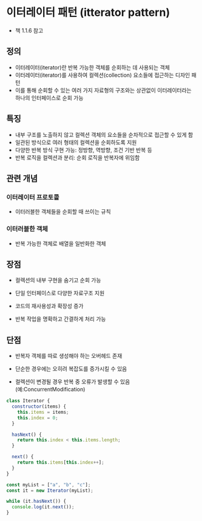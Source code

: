 # 이터레이터 패턴 (itterator pattern)
- 책 1.1.6 참고

## 정의
- 이터레이터(iterator)란 반복 가능한 객체를 순회하는 데 사용되는 객체
- 이터레이터(iterator)를 사용하여 컬렉션(collection) 요소들에 접근하는 디자인 패턴
- 이를 통해 순회할 수 있는 여러 가지 자료형의 구조와는 상관없이 이터레이터라는 하나의 인터페이스로 순회 가능

## 특징
- 내부 구조를 노출하지 않고 컬렉션 객체의 요소들을 순차적으로 접근할 수 있게 함
- 일관된 방식으로 여러 형태의 컬렉션을 순회하도록 지원
- 다양한 반복 방식 구현 가능: 정방향, 역방향, 조건 기반 반복 등
- 반복 로직을 컬렉션과 분리: 순회 로직을 반복자에 위임함

## 관련 개념

### 이터레이터 프로토콜
- 이터러블한 객체들을 순회할 때 쓰이는 규칙

### 이터러블한 객체
- 반복 가능한 객체로 배열을 일반화한 객체


## 장점
- 컬렉션의 내부 구현을 숨기고 순회 가능

- 단일 인터페이스로 다양한 자료구조 지원

- 코드의 재사용성과 확장성 증가

- 반복 작업을 명확하고 간결하게 처리 가능

## 단점
- 반복자 객체를 따로 생성해야 하는 오버헤드 존재

- 단순한 경우에는 오히려 복잡도를 증가시킬 수 있음

- 컬렉션이 변경될 경우 반복 중 오류가 발생할 수 있음       (예:ConcurrentModification)

```javascript
class Iterator {
  constructor(items) {
    this.items = items;
    this.index = 0;
  }

  hasNext() {
    return this.index < this.items.length;
  }

  next() {
    return this.items[this.index++];
  }
}

const myList = ["a", "b", "c"];
const it = new Iterator(myList);

while (it.hasNext()) {
  console.log(it.next());
}
```